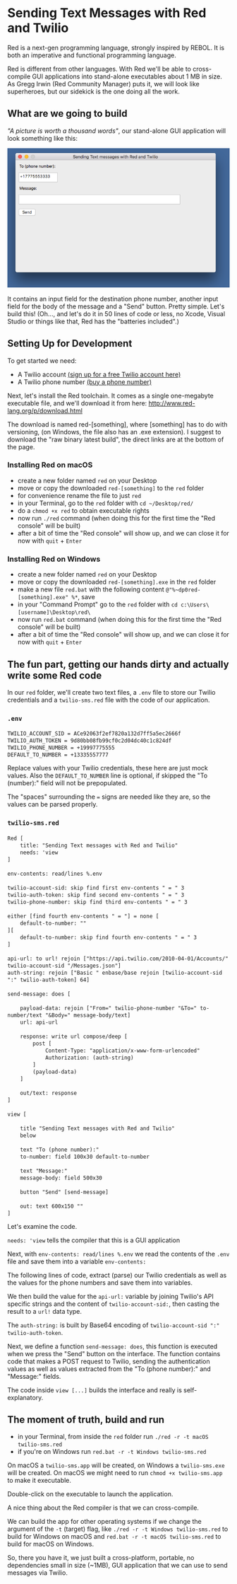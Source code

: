 # Sending Text Messages with Red and Twilio

Red is a next-gen programming language, strongly inspired by REBOL. It is both an imperative and functional programming language. 

Red is different from other languages. With Red we'll be able to cross-compile GUI applications into stand-alone executables about 1 MB in size. 
As Gregg Irwin (Red Community Manager) puts it, we will look like superheroes, but our sidekick is the one doing all the work.

## What are we going to build

_"A picture is worth a thousand words"_, our stand-alone GUI application will look something like this:

![Red GUI](Sending%20Text%20Messages%20with%20Red%20and%20Twilio_1.png?raw=true "Sending Text Messages with Red and Twilio")

It contains an input field for the destination phone number, another input field for the body of the message and a "Send" button. Pretty simple. Let's build this! (Oh..., and let's do it in 50 lines of code or less, no Xcode, Visual Studio or things like that, Red has the "batteries included".)

## Setting Up for Development

To get started we need:
- A Twilio account [(sign up for a free Twilio account here)](https://www.twilio.com/try-twilio])
- A Twilio phone number [(buy a phone number)](https://www.twilio.com/console/phone-numbers/search)

Next, let's install the Red toolchain. It comes as a single one-megabyte executable file, and we'll download it from here: http://www.red-lang.org/p/download.html

The download is named red-[something], where [something] has to do with versioning, (on Windows, the file also has an .exe extension). I suggest to download the "raw binary latest build", the direct links are at the bottom of the page.

### Installing Red on macOS
- create a new folder named `red` on your Desktop
- move or copy the downloaded `red-[something]` to the `red` folder
- for convenience rename the file to just `red`
- in your Terminal, go to the `red` folder with `cd ~/Desktop/red/`
- do a `chmod +x red` to obtain executable rights
- now run `./red` command (when doing this for the first time the "Red console" will be built)
- after a bit of time the "Red console" will show up, and we can close it for now with `quit` + `Enter`


### Installing Red on Windows
- create a new folder named `red` on your Desktop
- move or copy the downloaded `red-[something].exe` in the `red` folder
- make a new file `red.bat` with the following content `@"%~dp0red-[something].exe" %*`, save
- in your "Command Prompt" go to the `red` folder with `cd c:\Users\[username]\Desktop\red\`
- now run `red.bat` command (when doing this for the first time the "Red console" will be built)
- after a bit of time the "Red console" will show up, and we can close it for now with `quit` + `Enter`

## The fun part, getting our hands dirty and actually write some Red code

In our `red` folder, we'll create two text files, a `.env` file to store our Twilio credentials and a `twilio-sms.red` file with the code of our application.

### `.env`
```
TWILIO_ACCOUNT_SID = ACe92063f2ef7820a132d7ff5a5ec2666f
TWILIO_AUTH_TOKEN = 9d80bb08fb99cf0c2d04dc40c1c824df
TWILIO_PHONE_NUMBER = +19997775555
DEFAULT_TO_NUMBER = +13335557777
```
Replace values with your Twilio credentials, these here are just mock values. Also the `DEFAULT_TO_NUMBER` line is optional, if skipped the "To (number):" field will not be prepopulated.

The "spaces" surrounding the `=` signs are needed like they are, so the values can be parsed properly. 

### `twilio-sms.red`
```red
Red [
    title: "Sending Text messages with Red and Twilio"
    needs: 'view                          
]

env-contents: read/lines %.env

twilio-account-sid: skip find first env-contents " = " 3
twilio-auth-token: skip find second env-contents " = " 3
twilio-phone-number: skip find third env-contents " = " 3

either [find fourth env-contents " = "] = none [
    default-to-number: ""  
][
    default-to-number: skip find fourth env-contents " = " 3    
]

api-url: to url! rejoin ["https://api.twilio.com/2010-04-01/Accounts/" twilio-account-sid "/Messages.json"]
auth-string: rejoin ["Basic " enbase/base rejoin [twilio-account-sid ":" twilio-auth-token] 64]

send-message: does [

    payload-data: rejoin ["From=" twilio-phone-number "&To=" to-number/text "&Body=" message-body/text]
    url: api-url

    response: write url compose/deep [
        post [
            Content-Type: "application/x-www-form-urlencoded"
            Authorization: (auth-string)
        ]
        (payload-data)
    ]

    out/text: response
]

view [ 

    title "Sending Text messages with Red and Twilio"
    below 

    text "To (phone number):" 
    to-number: field 100x30 default-to-number

    text "Message:" 
    message-body: field 500x30 

    button "Send" [send-message]

    out: text 600x150 ""                          
]

```

Let's examine the code.

`needs: 'view` tells the compiler that this is a GUI application

Next, with `env-contents: read/lines %.env` we read the contents of the `.env` file and save them into a variable `env-contents:` 

The following lines of code, extract (parse) our Twilio credentials as well as the values for the phone numbers and save them into variables.

We then build the value for the `api-url:` variable by joining Twilio's API specific strings and the content of `twilio-account-sid:`, then casting the result to a `url!` data type.

The `auth-string:` is built by Base64 encoding of `twilio-account-sid ":" twilio-auth-token`.

Next, we define a function `send-message: does`, this function is executed when we press the "Send" button on the interface. The function contains code that makes a POST request to Twilio, sending the authentication values as well as values extracted from the "To (phone number):" and "Message:" fields. 

The code inside `view [...]` builds the interface and really is self-explanatory.

## The moment of truth, build and run
- in your Terminal, from inside the `red` folder run `./red -r -t macOS twilio-sms.red`
- if you're on Windows run `red.bat -r -t Windows twilio-sms.red`

On macOS a `twilio-sms.app` will be created, on Windows a `twilio-sms.exe` will be created. On macOS we might need to run `chmod +x twilio-sms.app` to make it executable.

Double-click on the executable to launch the application.

A nice thing about the Red compiler is that we can cross-compile. 

We can build the app for other operating systems if we change the argument of the `-t` (target) flag, like `./red -r -t Windows twilio-sms.red` to build for Windows on macOS and `red.bat -r -t macOS twilio-sms.red` to build for macOS on Windows.

So, there you have it, we just built a cross-platform, portable, no dependencies small in size (~1MB), GUI application that we can use to send messages via Twilio.



